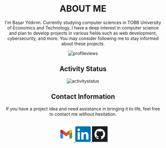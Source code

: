 <div align="center">
<h1> ABOUT ME </h1>
<p>I'm Başar Yıldırım. Currently studying computer sciences in TOBB University of Economics and Technology. I have a deep interest in computer science and plan to develop projects in various fields such as web development, cybersecurity, and more. You may consider following me to stay informed about these projects.</p>
<p> <img src="https://komarev.com/ghpvc/?username=basaryldrm06&label=Profile%20views&color=AFE1AF&style=flat" alt="profileviews" /> </p>
<h2> Activity Status </h2>
<p><img src="https://github-readme-streak-stats.herokuapp.com/?user=basaryldrm06&" alt="activitystatus" width="450"/></p>
<h2> Contact Information </h2>
If you have a project idea and need assistance in bringing it to life, feel free to contact me without hesitation.
<p> <br>
  <a href="mailto:basaryldrm06@gmail.com?subject=Hello%20basaryldrm06"> <img src="./images/Contact/gmail.png" width="50" alt="gmail"> </a>
  <a href="https://www.linkedin.com/in/basaryldrm06/"> <img src="./images/Contact/linkedin.png" width="50" alt="linkedin"> </a>
  <a href="https://github.com/basaryldrm06" target="_blank"> <img src="./images/Contact/github.png" width="50" alt="github"> </a>
</p>
</div>
